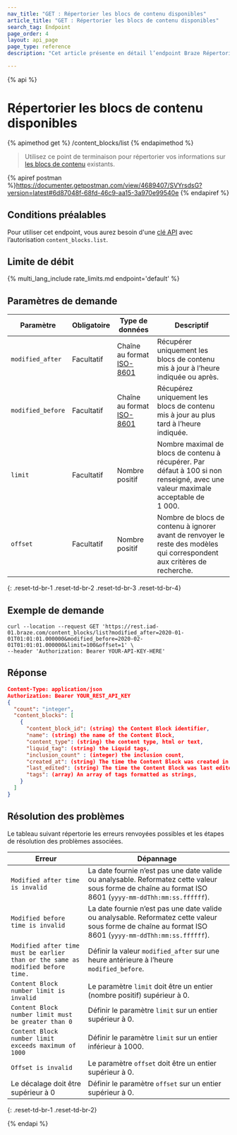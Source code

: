 ```yaml
---
nav_title: "GET : Répertorier les blocs de contenu disponibles"
article_title: "GET : Répertorier les blocs de contenu disponibles"
search_tag: Endpoint
page_order: 4
layout: api_page
page_type: reference
description: "Cet article présente en détail l’endpoint Braze Répertorier les blocs de contenu disponibles."

---
```

{% api %}
# Répertorier les blocs de contenu disponibles
{% apimethod get %}
/content_blocks/list
{% endapimethod %}

> Utilisez ce point de terminaison pour répertorier vos informations sur [les blocs de contenu]({{site.baseurl}}/user_guide/engagement_tools/templates_and_media/content_blocks/) existants.

{% apiref postman %}https://documenter.getpostman.com/view/4689407/SVYrsdsG?version=latest#6d87048f-68fd-46c9-aa15-3a970e99540e {% endapiref %}

## Conditions préalables
Pour utiliser cet endpoint, vous aurez besoin d'une [clé API]({{site.baseurl}}/api/api_key/) avec l’autorisation `content_blocks.list`.

## Limite de débit

{% multi_lang_include rate_limits.md endpoint='default' %}

## Paramètres de demande

| Paramètre | Obligatoire | Type de données | Descriptif |
|---|---|---|---|
| `modified_after`  | Facultatif | Chaîne au format [ISO-8601](https://en.wikipedia.org/wiki/ISO_8601) | Récupérer uniquement les blocs de contenu mis à jour à l’heure indiquée ou après. |
| `modified_before`  |  Facultatif | Chaîne au format [ISO-8601](https://en.wikipedia.org/wiki/ISO_8601) | Récupérez uniquement les blocs de contenu mis à jour au plus tard à l’heure indiquée. |
| `limit` | Facultatif | Nombre positif | Nombre maximal de blocs de contenu à récupérer. Par défaut à 100 si non renseigné, avec une valeur maximale acceptable de 1 000.
| `offset`  |  Facultatif | Nombre positif | Nombre de blocs de contenu à ignorer avant de renvoyer le reste des modèles qui correspondent aux critères de recherche. |
{: .reset-td-br-1 .reset-td-br-2 .reset-td-br-3  .reset-td-br-4}

## Exemple de demande
```
curl --location --request GET 'https://rest.iad-01.braze.com/content_blocks/list?modified_after=2020-01-01T01:01:01.000000&modified_before=2020-02-01T01:01:01.000000&limit=100&offset=1' \
--header 'Authorization: Bearer YOUR-API-KEY-HERE'
```

## Réponse

```json
Content-Type: application/json
Authorization: Bearer YOUR_REST_API_KEY
{
  "count": "integer",
  "content_blocks": [
    {
      "content_block_id": (string) the Content Block identifier,
      "name": (string) the name of the Content Block,
      "content_type": (string) the content type, html or text,
      "liquid_tag": (string) the Liquid tags,
      "inclusion_count" : (integer) the inclusion count,
      "created_at": (string) The time the Content Block was created in ISO 8601,
      "last_edited": (string) The time the Content Block was last edited in ISO 8601,
      "tags": (array) An array of tags formatted as strings,
    }
  ]
}
```

## Résolution des problèmes

Le tableau suivant répertorie les erreurs renvoyées possibles et les étapes de résolution des problèmes associées.

| Erreur | Dépannage |
| --- | --- |
| `Modified after time is invalid` | La date fournie n’est pas une date valide ou analysable. Reformatez cette valeur sous forme de chaîne au format ISO 8601 (`yyyy-mm-ddThh:mm:ss.ffffff`). |
| `Modified before time is invalid` | La date fournie n’est pas une date valide ou analysable. Reformatez cette valeur sous forme de chaîne au format ISO 8601 (`yyyy-mm-ddThh:mm:ss.ffffff`). |
| `Modified after time must be earlier than or the same as modified before time.` | Définir la valeur `modified_after` sur une heure antérieure à l’heure `modified_before`.
| `Content Block number limit is invalid` | Le paramètre `limit` doit être un entier (nombre positif) supérieur à 0\. |
| `Content Block number limit must be greater than 0` | Définir le paramètre `limit` sur un entier supérieur à 0\. |
| `Content Block number limit exceeds maximum of 1000` | Définir le paramètre `limit` sur un entier inférieur à 1000\. |
| `Offset is invalid` | Le paramètre `offset` doit être un entier supérieur à 0\. |
| Le décalage doit être supérieur à 0 | Définir le paramètre `offset` sur un entier supérieur à 0. |
{: .reset-td-br-1 .reset-td-br-2}

{% endapi %}
